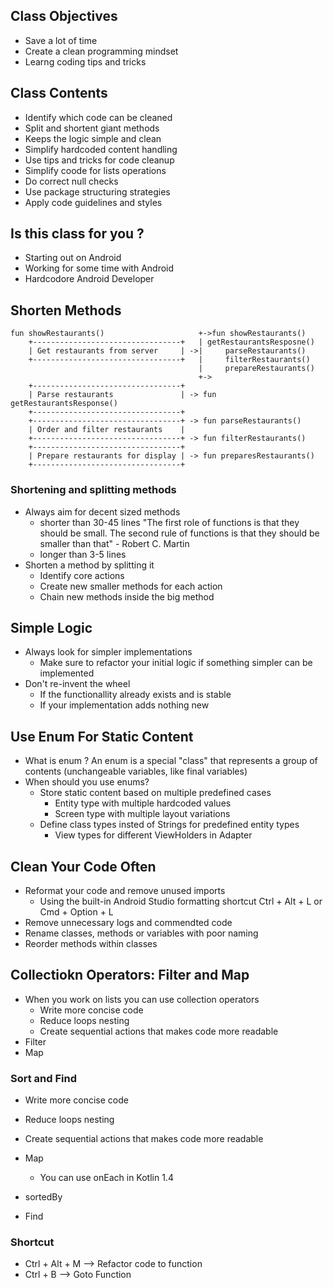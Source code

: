 ## Class Objectives

- Save a lot of time
- Create a clean programming mindset
- Learng coding tips and tricks

## Class Contents

- Identify which code can be cleaned
- Split and shortent giant methods
- Keeps the logic simple and clean
- Simplify hardcoded content handling
- Use tips and tricks for code cleanup
- Simplify coode for lists operations
- Do correct null checks
- Use package structuring strategies
- Apply code guidelines and styles

## Is this class for you ?

- Starting out on Android
- Working for some time with Android
- Hardcodore Android Developer

## Shorten Methods

```
fun showRestaurants()                     +->fun showRestaurants()
    +---------------------------------+   | getRestaurantsResposne()
    | Get restaurants from server     | ->|     parseRestaurants()
    +---------------------------------+   |     filterRestaurants()
                                          |     prepareRestaurants()
                                          +->
    +---------------------------------+
    | Parse restaurants               | -> fun getRestaurantsResponse()
    +---------------------------------+ 
    +---------------------------------+ -> fun parseRestaurants()
    | Order and filter restaurants    | 
    +---------------------------------+ -> fun filterRestaurants()
    +---------------------------------+
    | Prepare restaurants for display | -> fun preparesRestaurants()
    +---------------------------------+
```

### Shortening and splitting methods

- Always aim for decent sized methods
    - shorter than 30-45 lines
      "The first role of functions is that they should be small. The second rule of functions is
      that they should be smaller than that" - Robert C. Martin
    - longer than 3-5 lines
- Shorten a method by splitting it
    - Identify core actions
    - Create new smaller methods for each action
    - Chain new methods inside the big method

## Simple Logic

- Always look for simpler implementations
    - Make sure to refactor your initial logic if something simpler can be implemented
- Don't re-invent the wheel
    - If the functionallity already exists and is stable
    - If your implementation adds nothing new

## Use Enum For Static Content

- What is enum ? An enum is a special "class" that represents a group of contents (unchangeable
  variables, like final variables)
- When should you use enums?
    - Store static content based on multiple predefined cases
        - Entity type with multiple hardcoded values
        - Screen type with multiple layout variations
    - Define class types insted of Strings for predefined entity types
        - View types for different ViewHolders in Adapter

## Clean Your Code Often

- Reformat your code and remove unused imports
    - Using the built-in Android Studio formatting shortcut Ctrl + Alt + L or Cmd + Option + L
- Remove unnecessary logs and commendted code
- Rename classes, methods or variables with poor naming
- Reorder methods within classes

## Collectiokn Operators: Filter and Map

- When you work on lists you can use collection operators
    - Write more concise code
    - Reduce loops nesting
    - Create sequential actions that makes code more readable
- Filter
- Map

### Sort and Find

- Write more concise code
- Reduce loops nesting
- Create sequential actions that makes code more readable

- Map
    - You can use onEach in Kotlin 1.4
- sortedBy
- Find

### Shortcut

- Ctrl + Alt + M --> Refactor code to function
- Ctrl + B --> Goto Function